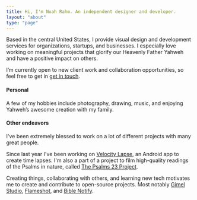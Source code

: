 ```yaml
---
title: Hi, I'm Noah Rahm. An independent designer and developer.
layout: "about"
type: "page"
---
```


Based in the central United States, I provide visual design and development services for organizations, startups, and businesses. I especially love working on meaningful projects that glorify our Heavenly Father Yahweh and have a positive impact on others.

I’m currently open to new client work and collaboration opportunities, so feel free to get in [get in touch](mailto:hi@noahrahm.com).


#### Personal 

A few of my hobbies include photography, drawing, music, and enjoying Yahweh’s awesome creation with my family.


#### Other endeavors

I've been extremely blessed to work on a lot of different projects with many great people.

Since last year I've been working on [Velocity Lapse](https://velocitylapse.com), an Android app to create time lapses. I'm also a part of a project to film high-quality readings of the Psalms in nature, called [The Psalms 23 Project](https://psalms23project.com).

Creating things, collaborating with others, and learning new tech motivates me to create and contribute to open-source projects. Most notably [Gimel Studio](https://github.com/GimelStudio), [Flameshot](https://flameshot.org), and [Bible Notify](https://biblenotify.github.io).


